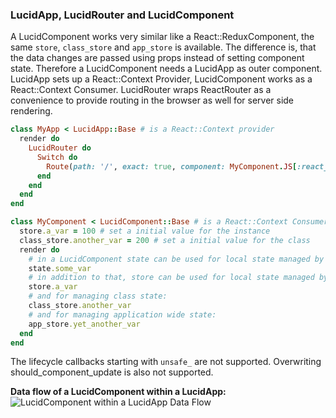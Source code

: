 ### LucidApp, LucidRouter and LucidComponent
A LucidComponent works very similar like a React::ReduxComponent, the same `store`, `class_store` and `app_store` is available.
The difference is, that the data changes are passed using props instead of setting component state.
Therefore a LucidComponent needs a LucidApp as outer component.
LucidApp sets up a React::Context Provider, LucidComponent works as a React::Context Consumer.
LucidRouter wraps ReactRouter as a convenience to provide routing in the browser as well for server side rendering.
```ruby
class MyApp < LucidApp::Base # is a React::Context provider
  render do
    LucidRouter do
      Switch do
        Route(path: '/', exact: true, component: MyComponent.JS[:react_component])
      end
    end
  end
end

class MyComponent < LucidComponent::Base # is a React::Context Consumer
  store.a_var = 100 # set a initial value for the instance
  class_store.another_var = 200 # set a initial value for the class
  render do
    # in a LucidComponent state can be used for local state managed by react:
    state.some_var
    # in addition to that, store can be used for local state managed by redux:
    store.a_var
    # and for managing class state:
    class_store.another_var
    # and for managing application wide state:
    app_store.yet_another_var
  end
end
```

The lifecycle callbacks starting with `unsafe_` are not supported.
Overwriting should_component_update is also not supported.

**Data flow of a LucidComponent within a LucidApp:**
![LucidComponent within a LucidApp Data Flow](https://raw.githubusercontent.com/isomorfeus/isomorfeus-react/master/images/data_flow_lucid_component.png)

